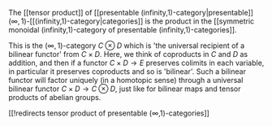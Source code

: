 The [[tensor product]] of [[presentable (infinity,1)-category|presentable]] $(\infty,1)$-[[(infinity,1)-category|categories]] is the product in the [[symmetric monoidal (infinity,1)-category of presentable (infinity,1)-categories]].

This is the $(\infty,1)$-category $C \otimes D$ which is 'the universal recipient of a bilinear functor' from $C \times D$. Here, we think of coproducts in $C$ and $D$ as addition, and then if a functor $C \times D \to E$ preserves colimits in each variable, in particular it preserves coproducts and so is 'bilinear'. Such a bilinear functor will factor uniquely (in a homotopic sense) through a universal bilinear functor $C \times D \to C \otimes D$, just like for bilinear maps and tensor products of abelian groups.


[[!redirects tensor product of presentable (∞,1)-categories]]